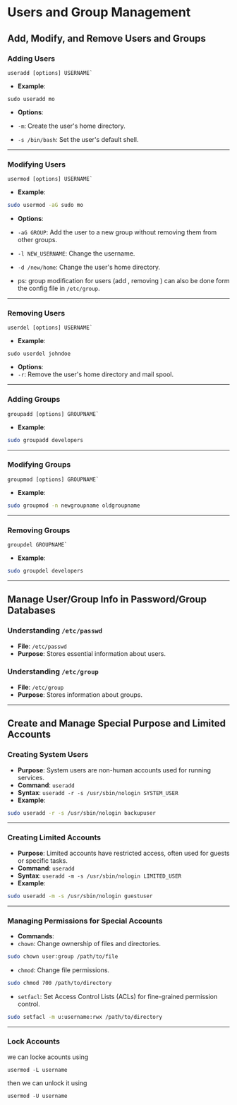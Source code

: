 # Users and Group Management

## Add, Modify, and Remove Users and Groups

### Adding Users

``` 
useradd [options] USERNAME`
```

- **Example**:
```
sudo useradd mo
```
- **Options**:

- `-m`: Create the user's home directory.
- `-s /bin/bash`: Set the user's default shell.


---

### Modifying Users

```
usermod [options] USERNAME`
```

- **Example**:
```bash
sudo usermod -aG sudo mo
```

- **Options**:
- `-aG GROUP`: Add the user to a new group without removing them from other groups.
- `-l NEW_USERNAME`: Change the username.
- `-d /new/home`: Change the user's home directory.

- ps: group modification for users (add , removing ) can also be done form the config file in `/etc/group`. 
---


### Removing Users

```
userdel [options] USERNAME`
```

- **Example**:
```
sudo userdel johndoe
```

- **Options**:
- `-r`: Remove the user's home directory and mail spool.

---

### Adding Groups

```
groupadd [options] GROUPNAME`
```

- **Example**:
```bash
sudo groupadd developers
```
---

### Modifying Groups

```
groupmod [options] GROUPNAME`
```

- **Example**:
```bash
sudo groupmod -n newgroupname oldgroupname
```

---


### Removing Groups

```
groupdel GROUPNAME`
```
- **Example**:
```bash
sudo groupdel developers
```


---



## Manage User/Group Info in Password/Group Databases

### Understanding `/etc/passwd`

- **File**: `/etc/passwd`
- **Purpose**: Stores essential information about users.

### Understanding `/etc/group`

- **File**: `/etc/group`
- **Purpose**: Stores information about groups.


---


## Create and Manage Special Purpose and Limited Accounts

### Creating System Users

- **Purpose**: System users are non-human accounts used for running services.
- **Command**: `useradd`
- **Syntax**: `useradd -r -s /usr/sbin/nologin SYSTEM_USER`
- **Example**:

```bash
sudo useradd -r -s /usr/sbin/nologin backupuser
```

---

### Creating Limited Accounts

- **Purpose**: Limited accounts have restricted access, often used for guests or specific tasks.
- **Command**: `useradd`
- **Syntax**: `useradd -m -s /usr/sbin/nologin LIMITED_USER`
- **Example**:

```bash
sudo useradd -m -s /usr/sbin/nologin guestuser
```



---



### Managing Permissions for Special Accounts

- **Commands**:
- `chown`: Change ownership of files and directories.
```bash
sudo chown user:group /path/to/file
```
- `chmod`: Change file permissions.
```bash
sudo chmod 700 /path/to/directory
```
- `setfacl`: Set Access Control Lists (ACLs) for fine-grained permission control.
```bash
sudo setfacl -m u:username:rwx /path/to/directory
```

---

### Lock Accounts

we can locke acounts using

```
usermod -L username
```

then we can unlock it using 


```
usermod -U username
```




